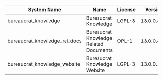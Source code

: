 | System Name | Name | License | Version | Summary | Price |
|---|---|---|---|---|---|
| bureaucrat_knowledge | Bureaucrat Knowledge | LGPL-3 | 13.0.0.41.0 | Bureaucrat Knowledge |  |
| bureaucrat_knowledge_rel_docs | Bureaucrat Knowledge Related Documents | OPL-1 | 13.0.0.4.0 | Bureaucrat Knowledge Related Documents |  |
| bureaucrat_knowledge_website | Bureaucrat Knowledge Website | LGPL-3 | 13.0.0.16.0 | Bureaucrat Knowledge Website |  |
